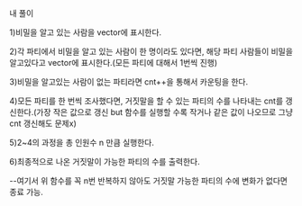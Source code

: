 내 풀이

 1)비밀을 알고 있는 사람을 vector에 표시한다.
 
 2)각 파티에서 비밀을 알고 있는 사람이 한 명이라도 있다면, 해당 파티 사람들이 비밀을 알고있다고 vector에 표시한다.(모든 파티에 대해서 1번씩 진행)
 
 3)비밀을 알고있는 사람이 없는 파티라면 cnt++을 통해서 카운팅을 한다.
 
 4)모든 파티를 한 번씩 조사했다면, 거짓말을 할 수 있는 파티의 수를 나타내는 cnt를 갱신한다.(가장 작은 값으로 갱신 but 함수를 실행할 수록 작거나 같은 값이 나오므로 그냥 cnt 갱신해도 문제x)
 
 5)2~4의 과정을 총 인원수 n 만큼 실행한다.
 
 6)최종적으로 나온 거짓말이 가능한 파티의 수를 출력한다.
 
 --여기서 위 함수를 꼭 n번 반복하지 않아도 거짓말 가능한 파티의 수에 변화가 없다면 종료 가능.
